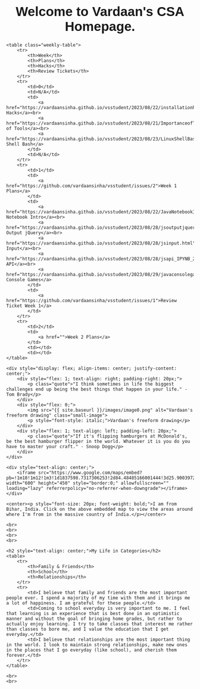 <html lang="en">
<head>
    <meta charset="UTF-8">
    <meta name="viewport" content="width=device-width, initial-scale=1.0">
    <title>Student Blog</title>
    <style>
        body {
            font-family: Arial, sans-serif;
        }
        h1, .main-title {
            font-size: 35px;
            font-weight: bold;
            font-family: Arial, sans-serif;
        }
        p {
            font-size: 18px;
            font-weight: normal;
        }
        .small-image {
            max-width: 400px; 
        }
        .quote {
            font-size: 22px;
            font-weight: bold;
        }
        .life {
            font-size: 21px;
            font-weight: bold;
            font-family: Arial, sans-serif;
        }
        .life2 {
            font-size: 27px;
            font-weight: bold;
            font-family: Arial, sans-serif;
            color: #d91860
        }
        table {
            width: 100%;
            border-collapse: collapse;
            margin-top: 20px;
        }
        th, td {
            border: 1px solid #ddd;
            padding: 8px;
            text-align: center;
            font-family: Arial, sans-serif;
        }
        th {
            background-color: #000000;
            color: #ffffff;
        }
        /* Additional styles for the new table */
        .weekly-table {
            width: 100%;
            border-collapse: collapse;
            margin-bottom: 20px;
        }
        .weekly-table th, .weekly-table td {
            border: 1px solid #ddd;
            padding: 8px;
            text-align: center;
            font-family: Arial, sans-serif;
        }
        .weekly-table th {
            background-color: #000000;
            color: #ffffff;
        }
    </style>
</head>
<body>
    <center><h1 class="main-title">Welcome to Vardaan's CSA Homepage.</h1></center>

    <table class="weekly-table">
        <tr>
            <th>Week</th>
            <th>Plans</th>
            <th>Hacks</th>
            <th>Review Tickets</th>
        </tr>
        <tr>
            <td>0</td>
            <td>N/A</td>
            <td>
                <a href="https://vardaansinha.github.io/vsstudent/2023/08/22/installationhacks.html">Installation Hacks</a><br>
                <a href="https://vardaansinha.github.io/vsstudent/2023/08/21/ImportanceofTools.html">Importance of Tools</a><br>
                <a href="https://vardaansinha.github.io/vsstudent/2023/08/23/LinuxShellBash2_IPYNB_2_.html">Linux Shell Bash</a>
            </td>
            <td>N/A</td>
        </tr>
        <tr>
            <td>1</td>
            <td>
                <a href="https://github.com/vardaansinha/vsstudent/issues/2">Week 1 Plans</a>
            </td>
            <td>
                <a href="https://vardaansinha.github.io/vsstudent/2023/08/22/JavaNotebookIntro_IPYNB_2_.html">Java Notebook Intro</a><br>
                <a href="https://vardaansinha.github.io/vsstudent/2023/08/28/jsoutputjquery.html">JS Output jQuery</a><br>
                <a href="https://vardaansinha.github.io/vsstudent/2023/08/28/jsinput.html">JS Input</a><br>
                <a href="https://vardaansinha.github.io/vsstudent/2023/08/28/jsapi_IPYNB_2_.html">JS API</a><br>
                <a href="https://vardaansinha.github.io/vsstudent/2023/08/29/javaconsolegames_IPYNB_2_.html">Java Console Games</a>
            </td>
            <td>
                <a href="https://github.com/vardaansinha/vsstudent/issues/1">Review Ticket Week 1</a>
            </td>
        </tr>
        <tr>
            <td>2</td>
            <td>
                <a href="">Week 2 Plans</a>
            </td>
            <td></td>
            <td></td>
    </table>

    <div style="display: flex; align-items: center; justify-content: center;">
        <div style="flex: 1; text-align: right; padding-right: 20px;">
            <p class="quote">"I think sometimes in life the biggest challenges end up being the best things that happen in your life." - Tom Brady</p>
        </div>
        <div style="flex: 0;">
            <img src="{{ site.baseurl }}/images/image0.png" alt="Vardaan's freeform drawing" class="small-image">
            <p style="font-style: italic;">Vardaan's freeform drawing</p>
        </div>
        <div style="flex: 1; text-align: left; padding-left: 20px;">
            <p class="quote">"If it's flipping hamburgers at McDonald's, be the best hamburger flipper in the world. Whatever it is you do you have to master your craft." - Snoop Dogg</p>
        </div>
    </div>

    <div style="text-align: center;">
        <iframe src="https://www.google.com/maps/embed?pb=!1m18!1m12!1m3!1d1837598.7317306253!2d84.48485166001444!3d25.90039726883523!2m3!1f0!2f0!3f0!3m2!1i1024!2i768!4f13.1!3m3!1m2!1s0x39ed5844f0bb6903%3A0x57ad3fed1bbae325!2sBihar%2C%20India!5e0!3m2!1sen!2sus!4v1692762821472!5m2!1sen!2sus" width="600" height="450" style="border:0;" allowfullscreen="" loading="lazy" referrerpolicy="no-referrer-when-downgrade"></iframe>
    </div>

    <center><p style="font-size: 20px; font-weight: bold;">I am from Bihar, India. Click on the above embedded map to view the areas around where I'm from in the massive country of India.</p></center>

    <br>
    <br>
    <br>
    <br>

    <h2 style="text-align: center;">My Life in Categories</h2>
    <table>
        <tr>
            <th>Family & Friends</th>
            <th>School</th>
            <th>Relationships</th>
        </tr>
        <tr>
            <td>I believe that family and friends are the most important people ever. I spend a majority of my time with them and it brings me a lot of happiness. I am grateful for these people.</td>
            <td>Coming to school everyday is very important to me. I feel that learning is an experience that is best done in an optimistic manner and without the goal of bringing home grades, but rather to actually enjoy learning. I try to take classes that interest me rather than classes to bore me, and I value the education that I get everyday.</td>
            <td>I believe that relationships are the most important thing in the world. I look to maintain strong relationships, make new ones in the places that I go everyday (like school), and cherish them forever.</td>
        </tr>
    </table>

    <br>
    <br>

</body>
</html>
